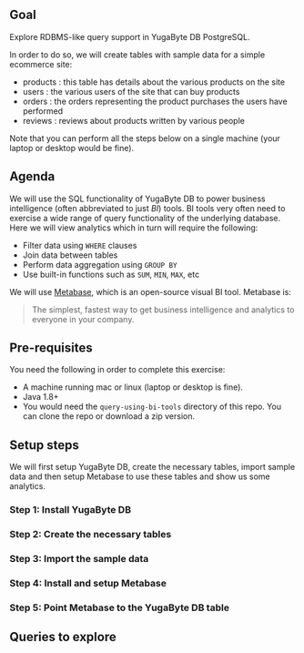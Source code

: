 ## Goal

Explore RDBMS-like query support in YugaByte DB PostgreSQL.

In order to do so, we will create tables with sample data for a simple ecommerce site:
* products : this table has details about the various products on the site
* users    : the various users of the site that can buy products
* orders   : the orders representing the product purchases the users have performed
* reviews  : reviews about products written by various people

Note that you can perform all the steps below on a single machine (your laptop or desktop would be fine).

## Agenda

We will use the SQL functionality of YugaByte DB to power business intelligence (often abbreviated to just *BI*) tools. BI tools very often need to exercise a wide range of query functionality of the underlying database. Here we will view analytics which in turn will require the following:
* Filter data using `WHERE` clauses
* Join data between tables
* Perform data aggregation using `GROUP BY`
* Use built-in functions such as `SUM`, `MIN`, `MAX`, etc

We will use [Metabase](https://github.com/metabase/metabase), which is an open-source visual BI tool. Metabase is:
> The simplest, fastest way to get business intelligence and analytics to everyone in your company.

## Pre-requisites

You need the following in order to complete this exercise:
* A machine running mac or linux (laptop or desktop is fine).
* Java 1.8+
* You would need the `query-using-bi-tools` directory of this repo. You can clone the repo or download a zip version.

## Setup steps

We will first setup YugaByte DB, create the necessary tables, import sample data and then setup Metabase to use these tables and show us some analytics.

### Step 1: Install YugaByte DB

### Step 2: Create the necessary tables

### Step 3: Import the sample data

### Step 4: Install and setup Metabase

### Step 5: Point Metabase to the YugaByte DB table


## Queries to explore


